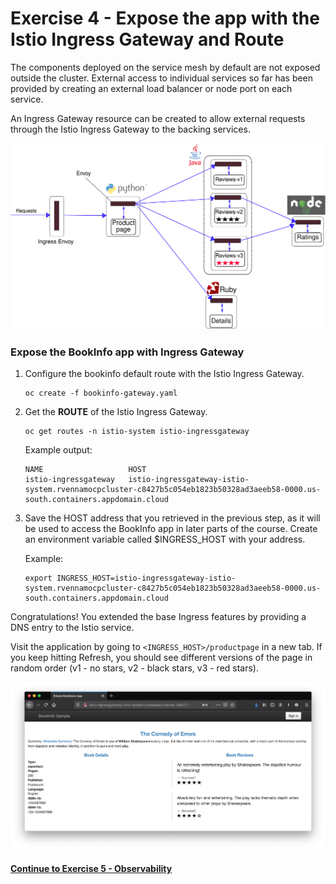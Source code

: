 # Exercise 4 - Expose the app with the Istio Ingress Gateway and Route

The components deployed on the service mesh by default are not exposed outside the cluster. External access to individual services so far has been provided by creating an external load balancer or node port on each service.

An Ingress Gateway resource can be created to allow external requests through the Istio Ingress Gateway to the backing services.

![](../README_images/withistio.svg)

### Expose the BookInfo app with Ingress Gateway

1. Configure the bookinfo default route with the Istio Ingress Gateway. 

    ```shell
    oc create -f bookinfo-gateway.yaml
    ```

2. Get the **ROUTE** of the Istio Ingress Gateway.

    ```shell
    oc get routes -n istio-system istio-ingressgateway
    ```
    Example output:
    ```shell
    NAME                   HOST
    istio-ingressgateway   istio-ingressgateway-istio-system.rvennamocpcluster-c8427b5c054eb1823b50328ad3aeeb58-0000.us-south.containers.appdomain.cloud
    ```

3. Save the HOST address that you retrieved in the previous step, as it will be used to access the BookInfo app in later parts of the course. Create an environment variable called $INGRESS_HOST with your address.

    Example:
    ```
    export INGRESS_HOST=istio-ingressgateway-istio-system.rvennamocpcluster-c8427b5c054eb1823b50328ad3aeeb58-0000.us-south.containers.appdomain.cloud
    ```

Congratulations! You extended the base Ingress features by providing a DNS entry to the Istio service.

Visit the application by going to `<INGRESS_HOST>/productpage` in a new tab. If you keep hitting Refresh, you should see different versions of the page in random order (v1 - no stars, v2 - black stars, v3 - red stars).

![](../README_images/bookinfo.png)

#### [Continue to Exercise 5 - Observability](../exercise-5/README.md)